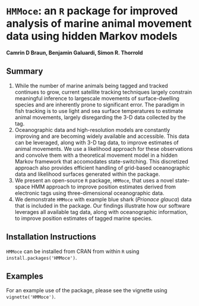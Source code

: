 `HMMoce`: an `R` package for improved analysis of marine animal movement data using hidden Markov models
================

<!-- README.md is generated from README.Rmd. Please edit that file -->
**Camrin D Braun, Benjamin Galuardi, Simon R. Thorrold**

Summary
-------

1.  While the number of marine animals being tagged and tracked continues to grow, current satellite tracking techniques largely constrain meaningful inference to largescale movements of surface-dwelling species and are inherently prone to significant error. The paradigm in fish tracking is to use light and sea surface temperatures to estimate animal movements, largely disregarding the 3-D data collected by the tag.
2.  Oceanographic data and high-resolution models are constantly improving and are becoming widely available and accessible. This data can be leveraged, along with 3-D tag data, to improve estimates of animal movements. We use a likelihood approach for these observations and convolve them with a theoretical movement model in a hidden Markov framework that accomodates state-switching. This discretized approach also provides efficient handling of grid-based oceanographic data and likelihood surfaces generated within the package.
3.  We present an open-source `R` package, `HMMoce`, that uses a novel state-space HMM approach to improve position estimates derived from electronic tags using three-dimensional oceanographic data.
4.  We demonstrate `HMMoce` with example blue shark (*Prionace glauca*) data that is included in the package. Our findings illustrate how our software leverages all available tag data, along with oceanographic information, to improve position estimates of tagged marine species.

Installation Instructions
-------------------------

`HMMoce` can be installed from CRAN from within `R` using `install.packages('HMMoce')`.

Examples
--------

For an example use of the package, please see the vignette using `vignette('HMMoce')`.
